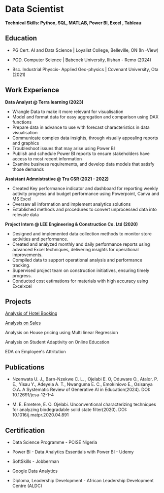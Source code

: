 # Data Scientist
**Technical Skills: Python, SQL, MATLAB, Power BI, Excel , Tableau**

## Education
- PG Cert. AI and Data Science |  Loyalist College, Belleville, ON (In -View)

- PGD. Computer Science |  Babcock University, Ilishan - Remo (2024)

- Bsc. Industrial Physcis- Applied Geo-physics |  Covenant University, Ota (2021)



## Work Experience 
**Data Analyst @ Terra learning (2023)**
- Wrangle Data to make it more relevant for visualisation 
- Model and format data for easy aggregation and comparison using DAX functions 
- Prepare data in advance to use with forecast characteristics in data visualisation
- Communicate complex data insights, through visually appealing reports and graphics
- Troubleshoot issues that may arise using Power BI
- Publish and schedule Power BI reports to ensure stakeholders have access to most recent information
- Examine business requirements, and develop data models that satisfy those demands


**Assistant Admnistrative @ Tru CSR (2021 - 2022)**
- Created Key performance indicator and dashboard for reporting weekly activity progress and budget performance using Powerpoint, Canva and MS Excel 
- Oversaw  all information and implement analytics solutions 
- Established methods and procedures to convert unprocessed data into relevate data


**Project Intern @ LEE Engineering & Construction Co. Ltd (2020)**
- Designed and implemented data collection methods to monitor store activities and performance.
- Created and analyzed monthly and daily performance reports using advanced Excel techniques, delivering insights for operational improvements.
- Compiled data to support operational analysis and performance tracking.  
- Supervised project team on construction initiatives, ensuring timely progress.
- Conducted cost estimations for materials with high accuracy using Excelxcel 

## Projects

[Analysis of Hotel Booking](https://www.novypro.com/profile_projects/awesome-analytics?Popup=memberProject&Data=1682149026299x684385868867917400) 

[Analysis on Sales](https://www.novypro.com/profile_projects/awesome-analytics?Popup=memberProject&Data=1682149028636x322616048336688640)

Analysis on House pricing using Multi linear Regression

Analysis on Student Adaptivity on Online Education

EDA on Employee's Attritution 

## Publications
- Nzenwata U. J., Barn-Nzekwe C. L. , Ojelabi E. O, Oduware O., Atalor. P. E., Yisau Y., Adeyela A. T., Nwanguma E. C., Emokiniovo E., Osisanya O.A. A Systematic Review of Generative AI in Education(2024). DOI: 10.12691/jcsa-12-1-4
  
- M. E. Emetere, E. O. Ojelabi. Unconventional characterizing techniques for analyzing biodegradable solid state filter(2020). DOI: 10.1016/j.matpr.2020.04.891

## Certification

- Data Science Programme - POISE Nigeria

- Power BI - Data Analytics Essentials with Power BI - Udemy

- SoftSkills - Jobberman  

- Google Data Analytics

- Diploma, Leadership Development - African Leadership Development Centre (ALDC)


 
